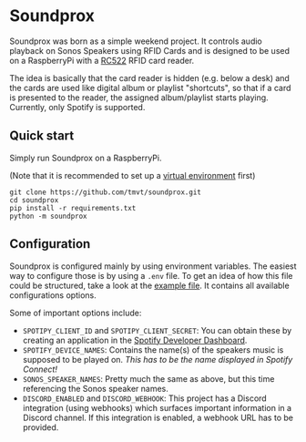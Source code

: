 # Soundprox
Soundprox was born as a simple weekend project. It controls audio playback on Sonos Speakers using
RFID Cards and is designed to be used on a RaspberryPi with a [RC522](https://www.amazon.de/AZDelivery-Reader-Arduino-Raspberry-gratis/dp/B01M28JAAZ)
RFID card reader. 

The idea is basically that the card reader is hidden (e.g. below a desk) and the cards are used like digital album
or playlist "shortcuts", so that if a card is presented to the reader, the assigned album/playlist starts playing.
Currently, only Spotify is supported.

## Quick start
Simply run Soundprox on a RaspberryPi.

(Note that it is recommended to set up a [virtual environment](https://docs.python.org/3/library/venv.html) first)
```shell
git clone https://github.com/tmvt/soundprox.git
cd soundprox
pip install -r requirements.txt
python -m soundprox
```

## Configuration
Soundprox is configured mainly by using environment variables. The easiest way to configure those is by using a `.env` file.
To get an idea of how this file could be structured, take a look at the [example file](.env.example). It contains all available
configurations options.

Some of important options include:
- `SPOTIPY_CLIENT_ID` and `SPOTIPY_CLIENT_SECRET`: You can obtain these by creating an application in the [Spotify Developer Dashboard](https://developer.spotify.com/dashboard/).
- `SPOTIFY_DEVICE_NAMES`: Contains the name(s) of the speakers music is supposed to be played on. *This has to be the name displayed in Spotify Connect!*
- `SONOS_SPEAKER_NAMES`: Pretty much the same as above, but this time referencing the Sonos speaker names.
- `DISCORD_ENABLED` and `DISCORD_WEBHOOK`: This project has a Discord integration (using webhooks) which surfaces important information in a Discord channel. If this integration is enabled, a webhook URL has to be provided.
